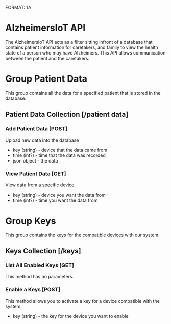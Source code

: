 FORMAT: 1A

# AlzheimersIoT API

The AlzheimersIoT API acts as a filter sitting infront of a database that contains patient information for caretakers, and family to view the health state of a person who may have Alzheimers. This API allows communication between the patient and the caretakers.

# Group Patient Data

This group contains all the data for a specified patient that is stored in the database.

## Patient Data Collection [/patient data]

### Add Patient Data [POST]

Upload new data into the database

+ key (string) - device that the data came from
+ time (int?) - time that the data was recorded
+ json object - the data

### View Patient Data [GET]

View data from a specific device.

+ key (string) - device you want the data from
+ time (int?) - time you want the data from

# Group Keys

This group contains the keys for the compatible devices with our system.

## Keys Collection [/keys]

### List All Enabled Keys [GET]

This method has no parameters.

### Enable a Keys [POST]

This method allows you to activate a key for a device compatible with the system.

+ key (string) - the key for the device you want to enable
